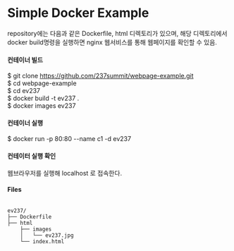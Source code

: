 # **Simple Docker Example**

repository에는 다음과 같은 Dockerfile, html 디렉토리가 있으며,
해당 디렉토리에서 docker build명령을 실행하면 nginx 웹서비스를 통해 웹페이지를 확인할 수 있음.

#### 컨테이너 빌드 
$ git clone https://github.com/237summit/webpage-example.git <BR>
$ cd webpage-example<BR>
$ cd ev237 <BR>
$ docker build -t ev237 . <BR>
$ docker images ev237 <BR>

#### 컨테이너 실행
$ docker run -p 80:80 --name c1  -d ev237

#### 컨테이터 실행 확인
웹브라우저를 실행해 localhost 로 접속한다.


#### Files


```mermaid

ev237/
├── Dockerfile
├── html
    ├── images
    │   └── ev237.jpg
    └── index.html

